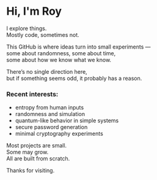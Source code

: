 # Hi, I'm Roy

I explore things.  
Mostly code, sometimes not.

This GitHub is where ideas turn into small experiments —  
some about randomness, some about time,  
some about how we know what we know.

There’s no single direction here,  
but if something seems odd, it probably has a reason.

### Recent interests:
- entropy from human inputs  
- randomness and simulation  
- quantum-like behavior in simple systems  
- secure password generation  
- minimal cryptography experiments

Most projects are small.  
Some may grow.  
All are built from scratch.

Thanks for visiting.

